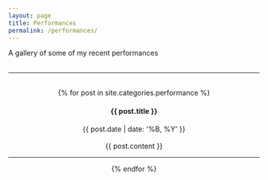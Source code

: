 ```yaml
---
layout: page
title: Performances
permalink: /performances/
---
```


A gallery of some of my recent performances
<br><br>
<hr class="line">
<br>
<center>
{% for post in site.categories.performance %}
<div class="performancepost">
<h4 class="gallerytitle">{{ post.title }} </h4>
<span class="performancedate">{{ post.date | date: '%B, %Y' }}</span><br><br>
{{ post.content }}
<hr class="line">
</div>
{% endfor %}
</center>